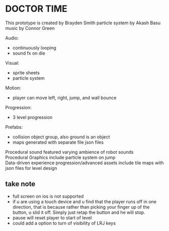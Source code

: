# DOCTOR TIME #  
This prototype is created by Brayden Smith
particle system by Akash Basu  
music by Connor Green  
  
Audio: 
- continuously looping  
- sound fx on die
  

Visual:  
- sprite sheets  
- particle system  
  

Motion:  
- player can move left, right, jump, and wall bounce  
  
  
Progression:
- 3 level progression
  
Prefabs:  
- collision object group, also ground is an object  
- maps generated with separate file json files  
  
  
Procedural sound featured varying ambience of robot sounds  
Procedural Graphics include particle system on jump  
Data-driven experience progression/advanced assets include tile maps with json files for level design  
  
  
## take note ##  
- full screen on ios is not supported  
- if u are using a touch device and u find that the player runs off in one direction, that is because rather than picking your finger up of the button, u slid it off. Simply just retap the button and he will stop.  
- pause will reset player to start of level  
- could add a option to turn of visibility of LRJ keys
